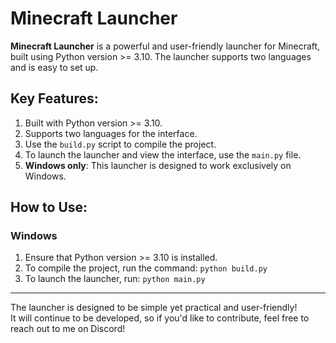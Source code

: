 # Minecraft Launcher

**Minecraft Launcher** is a powerful and user-friendly launcher for Minecraft, built using Python version >= 3.10. The launcher supports two languages and is easy to set up.

## Key Features:
1. Built with Python version >= 3.10.
2. Supports two languages for the interface.
3. Use the `build.py` script to compile the project.
4. To launch the launcher and view the interface, use the `main.py` file.
5. **Windows only**: This launcher is designed to work exclusively on Windows.

## How to Use:
### Windows

1. Ensure that Python version >= 3.10 is installed.
2. To compile the project, run the command:
   `python build.py`
3. To launch the launcher, run:
   `python main.py`

---

The launcher is designed to be simple yet practical and user-friendly!  
It will continue to be developed, so if you'd like to contribute, feel free to reach out to me on Discord!
